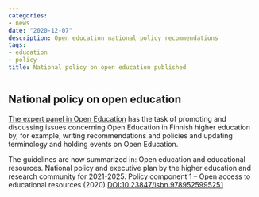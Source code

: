 ```yaml
---
categories:
- news
date: "2020-12-07"
description: Open education national policy recommendations
tags:
- education
- policy
title: National policy on open education published
---
```



## National policy on open education

[The expert panel in Open Education](https://avointiede.fi/en/open-science-expert-panels/open-education) has the task of promoting and discussing issues concerning Open Education in Finnish higher education by, for example, writing recommendations and policies and updating terminology and holding events on Open Education.

The guidelines are now summarized in: Open education and educational resources. National policy and executive plan by the higher education and research community for 2021-2025. Policy component 1 – Open access to educational resources (2020) [DOI:10.23847/isbn.9789525995251](https://doi.org/10.23847/isbn.9789525995251)

